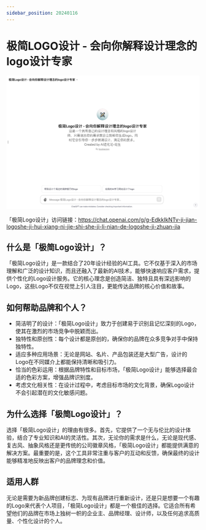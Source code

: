```yaml
---
sidebar_position: 20240116
---
```

# 极简LOGO设计 - 会向你解释设计理念的logo设计专家

![LOGO_DESIGNER](LOGO_DESIGNER.png)

「极简Logo设计」访问链接：https://chat.openai.com/g/g-EdkkIkNTv-ji-jian-logoshe-ji-hui-xiang-ni-jie-shi-she-ji-li-nian-de-logoshe-ji-zhuan-jia

## 什么是「极简Logo设计」？

「极简Logo设计」是一款结合了20年设计经验的AI工具。它不仅基于深入的市场理解和广泛的设计知识，而且还融入了最新的AI技术，能够快速响应客户需求，提供个性化的Logo设计服务。它的核心理念是创造简洁、独特且具有深远影响的Logo，这些Logo不仅在视觉上引人注目，更能传达品牌的核心价值和故事。

## 如何帮助品牌和个人？

- 简洁明了的设计：「极简Logo设计」致力于创建易于识别且记忆深刻的Logo，使其在激烈的市场竞争中脱颖而出。
- 独特性和原创性：每个设计都是原创的，确保你的品牌在众多竞争对手中保持独特性。
- 适应多种应用场景：无论是网站、名片、产品包装还是大型广告，设计的Logo在不同媒介上都能保持清晰和吸引力。
- 恰当的色彩运用：根据品牌特性和目标市场，「极简Logo设计」能够选择最合适的色彩方案，增强品牌识别度。
- 考虑文化相关性：在设计过程中，考虑目标市场的文化背景，确保Logo设计不会引起潜在的文化敏感问题。

## 为什么选择「极简Logo设计」？

选择「极简Logo设计」的理由有很多。首先，它提供了一个无与伦比的设计体验，结合了专业知识和AI的灵活性。其次，无论你的需求是什么，无论是现代感、复古风、抽象风格还是更传统的公司徽章风格，「极简Logo设计」都能提供满意的解决方案。最重要的是，这个工具非常注重与客户的互动和反馈，确保最终的设计能够精准地反映出客户的品牌理念和价值。

## 适用人群

无论是需要为新品牌创建标志、为现有品牌进行重新设计，还是只是想要一个有趣的Logo来代表个人项目，「极简Logo设计」都是一个极佳的选择。它适合所有希望他们的品牌在市场上独树一帜的企业主、品牌经理、设计师，以及任何追求高质量、个性化设计的个人。